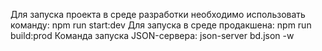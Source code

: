 Для запуска проекта в среде разработки необходимо использовать команду: npm run start:dev
Для запуска в среде продакшена: npm run build:prod
Команда запуска JSON-сервера: json-server bd.json -w